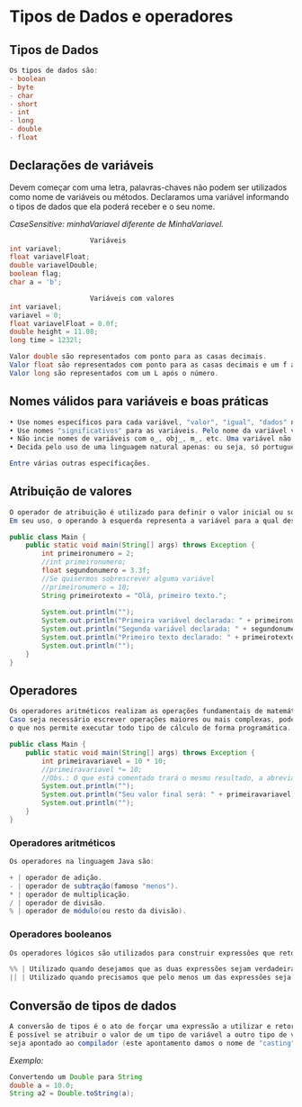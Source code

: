 # Tipos de Dados e operadores
## Tipos de Dados
```java
Os tipos de dados são:
- boolean
- byte
- char
- short 
- int
- long
- double
- float

```
## Declarações de variáveis

Devem começar com uma letra, palavras-chaves não podem ser utilizados como nome de variáveis ou métodos.
Declaramos uma variável informando o tipos de dados que ela poderá receber e o seu nome.

*CaseSensitive: minhaVariavel diferente de MinhaVariavel.*

```java
                    Variáveis
int variavel;
float variavelFloat;
double variavelDouble;
boolean flag;
char a = 'b';
```
```java
                    Variáveis com valores
int variavel;
variavel = 0;
float variavelFloat = 0.0f;
double height = 11.08;
long time = 1232l;

Valor double são representados com ponto para as casas decimais.
Valor float são representados com ponto para as casas decimais e um f após o número.
Valor long são representados com um L após o número.
```
##  Nomes válidos para variáveis e boas práticas
```java
• Use nomes específicos para cada variável, "valor", "igual", "dados" não são nomes validos para nenhum caso.
• Use nomes "significativos" para as variáveis. Pelo nome da variável você deve ser capaz de saber o que ela contém.
• Não incie nomes de variáveis com o_, obj_, m_, etc. Uma variável não precisa de prefixos indicando o estado da variável.
• Decida pelo uso de uma linguagem natural apenas: ou seja, só português ou só ingles.

Entre várias outras específicações.
```
## Atribuição de valores
```java
O operador de atribuição é utilizado para definir o valor inicial ou sobescrever o valor de uma variável.
Em seu uso, o operando à esquerda representa a variável para a qual desejamos atribuir o valor informado à direita.
```
```java
public class Main {
    public static void main(String[] args) throws Exception {
        int primeironumero = 2;
        //int primeironumero;
        float segundonumero = 3.3f;
        //Se quisermos sobrescrever alguma variável
        //primeironumero = 10;
        String primeirotexto = "Olá, primeiro texto.";
        
        System.out.println("");
        System.out.println("Primeira variável declarada: " + primeironumero);
        System.out.println("Segunda variável declarada: " + segundonumero);
        System.out.println("Primeiro texto declarado: " + primeirotexto);
        System.out.println("");
    }
}
```
## Operadores
```java
Os operadores aritméticos realizam as operações fundamentais de matemática entre duas variáveis e retornam o resultado.
Caso seja necessário escrever operações maiores ou mais complexas, podemos combinar esses operadores e criar expressões,
o que nos permite executar todo tipo de cálculo de forma programática.
```
```java
public class Main {
    public static void main(String[] args) throws Exception {
        int primeiravariavel = 10 * 10;
        //primeiravariavel *= 10; 
        //Obs.: O que está comentado trará o mesmo resultado, a abreviação "*=" é igual a: primeiravariavel = primeiravariel * 10
        System.out.println("");
        System.out.println("Seu valor final será: " + primeiravariavel);
        System.out.println("");
    }
}
```
### Operadores aritméticos
```java
Os operadores na linguagem Java são:

+ | operador de adição.
- | operador de subtração(famoso "menos").
* | operador de multiplicação.
/ | operador de divisão.
% | operador de módulo(ou resto da divisão).
```
### Operadores booleanos
```java
Os operadores lógicos são utilizados para construir expressôes que retornam um resultado booleano(true ou false).

%% | Utilizado quando desejamos que as duas expressões sejam verdadeiras.
|| | Utilizado quando precisamos que pelo menos um das expressôes seja verdadeira.
```
## Conversão de tipos de dados
```java
A conversão de tipos é o ato de forçar uma expressão a utilizar e retornar um determinado tipo.
É possível se atribuir o valor de um tipo de variável a outro tipo de variável, porém para tal é necessário que esta operação 
seja apontado ao compilador (este apontamento damos o nome de "casting").
```
_Exemplo:_
```java
Convertendo um Double para String
double a = 10.0;
String a2 = Double.toString(a);
```
